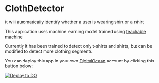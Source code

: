 # ClothDetector
It will automatically identify whether a user is wearing shirt or a tshirt

This application uses machine learning model trained using [teachable machine](https://teachablemachine.withgoogle.com/).

Currently it has been trained to detect only t-shirts and shirts, but can be modified to detect more clothing segments

You can deploy this app in your own [DigitalOcean](https://www.digitalocean.com/) account by clicking this button below:

[![Deploy to DO](https://mp-assets1.sfo2.digitaloceanspaces.com/deploy-to-do/do-btn-blue.svg)](https://cloud.digitalocean.com/apps/new?repo=https://github.com/sisodiya2421/ClothDetector/tree/master)
